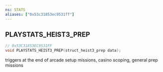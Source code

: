 ```yaml
---
ns: STATS
aliases: ["0x53c31853ec9531ff"]
---
```

## PLAYSTATS_HEIST3_PREP

```c
// 0x53C31853EC9531FF
void PLAYSTATS_HEIST3_PREP(struct_heist3_prep data);
```

triggers at the end of arcade setup missions, casino scoping, general prep missions


